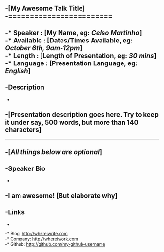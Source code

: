 -[My Awesome Talk Title]		
 -========================		
 -		
 -* Speaker   : [My Name, eg: *Celso Martinho*]		
 -* Available : [Dates/Times Available, eg: *October 6th, 9am-12pm*] 		
 -* Length    : [Length of Presentation, eg: *30 mins*]		
 -* Language  : [Presentation Language, eg: *English*]		
 -		
 -Description		
 ------------		
 -		
 -[Presentation description goes here. Try to keep it under say, 500 words, but more than 140 characters]		
 -		
 ----------------		
 -[*All things below are optional*]		
 -		
 -Speaker Bio		
 ------------		
 -		
 -I am awesome! [But elaborate why]		
 -		
 -Links		
 ------		
 -		
 -* Blog: http://whereiwrite.com		
 -* Company: http://whereiwork.com		
 -* Github: http://github.com/my-github-username
